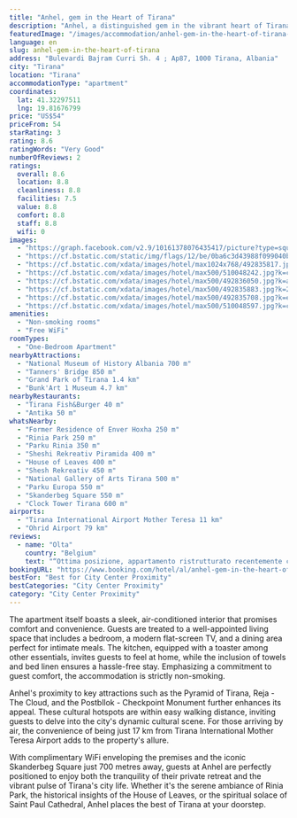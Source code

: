 ```yaml
---
title: "Anhel, gem in the Heart of Tirana"
description: "Anhel, a distinguished gem in the vibrant heart of Tirana, emerges as a prime choice for travelers seeking an immersive city experience."
featuredImage: "/images/accommodation/anhel-gem-in-the-heart-of-tirana-picture?type.jpg"
language: en
slug: anhel-gem-in-the-heart-of-tirana
address: "Bulevardi Bajram Curri Sh. 4 ; Ap87, 1000 Tirana, Albania"
city: "Tirana"
location: "Tirana"
accommodationType: "apartment"
coordinates:
  lat: 41.32297511
  lng: 19.81676799
price: "US$54"
priceFrom: 54
starRating: 3
rating: 8.6
ratingWords: "Very Good"
numberOfReviews: 2
ratings:
  overall: 8.6
  location: 8.8
  cleanliness: 8.8
  facilities: 7.5
  value: 8.8
  comfort: 8.8
  staff: 8.8
  wifi: 0
images:
  - "https://graph.facebook.com/v2.9/10161378076435417/picture?type=square&height=64&width=64"
  - "https://cf.bstatic.com/static/img/flags/12/be/0ba6c3d43988f099040bcddb874fbd5434389efa.png"
  - "https://cf.bstatic.com/xdata/images/hotel/max1024x768/492835817.jpg?k=000510f07c81b1c0172e9f5b564af9b09d3a412fa89a2fb856f9e679042c6254&o=&hp=1"
  - "https://cf.bstatic.com/xdata/images/hotel/max500/510048242.jpg?k=cccbce8bf9767a2c5ea5d6b5b2ce31d928d909b36e44435c255eff71f6348dec&o=&hp=1"
  - "https://cf.bstatic.com/xdata/images/hotel/max500/492836050.jpg?k=a733e1a6087ffed1146c3cedf12e97d9024e8d6b45c16e67414dc6db90b9ea5b&o=&hp=1"
  - "https://cf.bstatic.com/xdata/images/hotel/max500/492835883.jpg?k=2091d23204924b91682dd45e54ed9f78f775805aab55013dbd78fe07ebc9e37a&o=&hp=1"
  - "https://cf.bstatic.com/xdata/images/hotel/max500/492835708.jpg?k=e88d2c360d02e662db5019e8256f81ee9549737b58f8a7170477c8b12d1df59a&o=&hp=1"
  - "https://cf.bstatic.com/xdata/images/hotel/max500/510048597.jpg?k=ca73a2dde86fecc3b24ea3e61141bccb8c49db71ed3b429c016538eb8f9595c9&o=&hp=1"
amenities:
  - "Non-smoking rooms"
  - "Free WiFi"
roomTypes:
  - "One-Bedroom Apartment"
nearbyAttractions:
  - "National Museum of History Albania 700 m"
  - "Tanners' Bridge 850 m"
  - "Grand Park of Tirana 1.4 km"
  - "Bunk'Art 1 Museum 4.7 km"
nearbyRestaurants:
  - "Tirana Fish&Burger 40 m"
  - "Antika 50 m"
whatsNearby:
  - "Former Residence of Enver Hoxha 250 m"
  - "Rinia Park 250 m"
  - "Parku Rinia 350 m"
  - "Sheshi Rekreativ Piramida 400 m"
  - "House of Leaves 400 m"
  - "Shesh Rekreativ 450 m"
  - "National Gallery of Arts Tirana 500 m"
  - "Parku Europa 550 m"
  - "Skanderbeg Square 550 m"
  - "Clock Tower Tirana 600 m"
airports:
  - "Tirana International Airport Mother Teresa 11 km"
  - "Ohrid Airport 79 km"
reviews:
  - name: "Olta"
    country: "Belgium"
    text: "“Ottima posizione, appartamento ristrutturato recentemente con tutto quello che può servire. Check-in molto facile. Il proprietario molto gentile e disponibile. Ci ritornerei.”"
bookingURL: "https://www.booking.com/hotel/al/anhel-gem-in-the-heart-of-tirana.en-gb.html?aid=8035640"
bestFor: "Best for City Center Proximity"
bestCategories: "City Center Proximity"
category: "City Center Proximity"
---
```


The apartment itself boasts a sleek, air-conditioned interior that promises comfort and convenience. Guests are treated to a well-appointed living space that includes a bedroom, a modern flat-screen TV, and a dining area perfect for intimate meals. The kitchen, equipped with a toaster among other essentials, invites guests to feel at home, while the inclusion of towels and bed linen ensures a hassle-free stay. Emphasizing a commitment to guest comfort, the accommodation is strictly non-smoking.

Anhel's proximity to key attractions such as the Pyramid of Tirana, Reja - The Cloud, and the Postbllok - Checkpoint Monument further enhances its appeal. These cultural hotspots are within easy walking distance, inviting guests to delve into the city's dynamic cultural scene. For those arriving by air, the convenience of being just 17 km from Tirana International Mother Teresa Airport adds to the property's allure.

With complimentary WiFi enveloping the premises and the iconic Skanderbeg Square just 700 metres away, guests at Anhel are perfectly positioned to enjoy both the tranquility of their private retreat and the vibrant pulse of Tirana's city life. Whether it's the serene ambiance of Rinia Park, the historical insights of the House of Leaves, or the spiritual solace of Saint Paul Cathedral, Anhel places the best of Tirana at your doorstep.